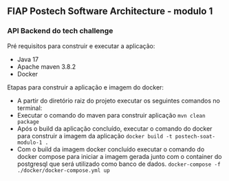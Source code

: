 ## FIAP Postech Software Architecture - modulo 1

### API Backend do tech challenge 

Pré requisitos para construir e executar a aplicação:

- Java 17
- Apache maven 3.8.2
- Docker 

Etapas para construir a aplicação e imagem do docker:
- A partir do diretório raiz do projeto executar os seguintes comandos no terminal:
- Executar o comando do maven para construir aplicação
`mvn clean package`
- Após o build da aplicação concluído, executar o comando do docker para construir a imagem da aplicação
`docker build -t postech-soat-modulo-1 .`
- Com o build da imagem docker concluído executar o comando do docker compose para iniciar a imagem gerada junto com o container do postgresql que será utilizado como banco de dados. `docker-compose -f ./docker/docker-compose.yml up`